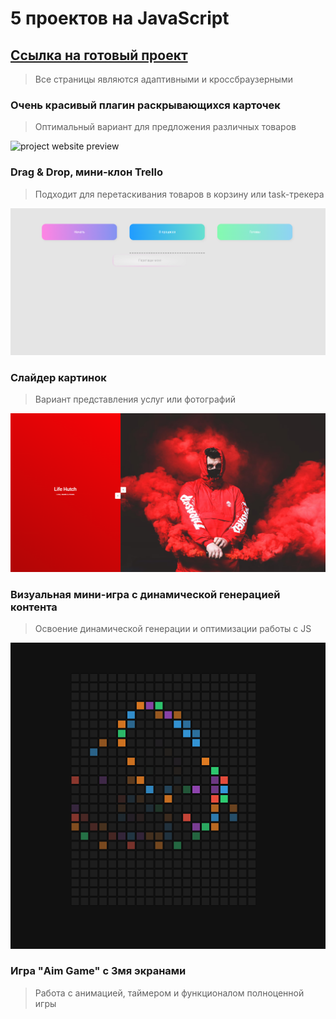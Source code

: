 # 5 проектов на JavaScript
 ## [Ссылка на готовый проект](https://oalbukova.github.io/pet-project/)
> Все страницы являются адаптивными и кроссбраузерными

###  Oчень красивый плагин раскрывающихся карточек
>  Оптимальный вариант для предложения различных товаров

![project website preview](images/cards.png)


###  Drag & Drop, мини-клон Trello
>  Подходит для перетаскивания товаров в корзину или task-трекера

![project website preview](images/dnd.png)

###  Слайдер картинок
>  Вариант представления услуг или фотографий

![project website preview](images/slider.png)

###  Визуальная мини-игра с динамической генерацией контента
>  Освоение динамической генерации и оптимизации работы с JS

![project website preview](images/board.png)


###  Игра "Aim Game" с 3мя экранами
>  Работа с анимацией, таймером и функционалом полноценной игры


